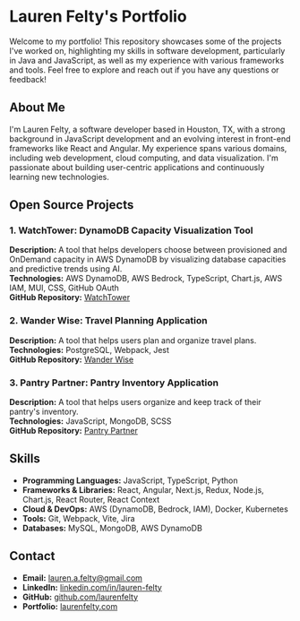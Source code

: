# Lauren Felty's Portfolio

Welcome to my portfolio! This repository showcases some of the projects I've worked on, highlighting my skills in software development, particularly in Java and JavaScript, as well as my experience with various frameworks and tools. Feel free to explore and reach out if you have any questions or feedback!

## About Me

I'm Lauren Felty, a software developer based in Houston, TX, with a strong background in JavaScript development and an evolving interest in front-end frameworks like React and Angular. My experience spans various domains, including web development, cloud computing, and data visualization. I'm passionate about building user-centric applications and continuously learning new technologies.

## Open Source Projects

### 1. **WatchTower: DynamoDB Capacity Visualization Tool**

**Description:** A tool that helps developers choose between provisioned and OnDemand capacity in AWS DynamoDB by visualizing database capacities and predictive trends using AI.  
**Technologies:** AWS DynamoDB, AWS Bedrock, TypeScript, Chart.js, AWS IAM, MUI, CSS, GitHub OAuth  
**GitHub Repository:** [WatchTower](https://github.com/oslabs-beta/watchtower)

### 2. **Wander Wise: Travel Planning Application**

**Description:** A tool that helps users plan and organize travel plans.  
**Technologies:** PostgreSQL, Webpack, Jest  
**GitHub Repository:** [Wander Wise]()

### 3. **Pantry Partner: Pantry Inventory Application**

**Description:** A tool that helps users organize and keep track of their pantry's inventory.  
**Technologies:** JavaScript, MongoDB, SCSS  
**GitHub Repository:** [Pantry Partner]()

## Skills

- **Programming Languages:** JavaScript, TypeScript, Python
- **Frameworks & Libraries:** React, Angular, Next.js, Redux, Node.js, Chart.js, React Router, React Context
- **Cloud & DevOps:** AWS (DynamoDB, Bedrock, IAM), Docker, Kubernetes
- **Tools:** Git, Webpack, Vite, Jira
- **Databases:** MySQL, MongoDB, AWS DynamoDB

## Contact

- **Email:** [lauren.a.felty@gmail.com](mailto:lauren.a.felty@gmail.com)
- **LinkedIn:** [linkedin.com/in/lauren-felty](https://www.linkedin.com/in/lauren-felty)
- **GitHub:** [github.com/laurenfelty](https://www.github.com/laurenfelty)
- **Portfolio:** [laurenfelty.com](https://www.laurenfelty.com)
